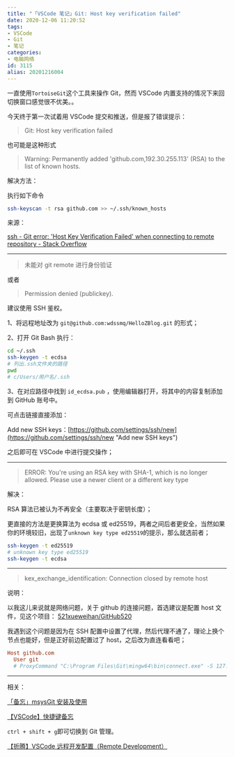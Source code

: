 ```yaml
---
title: "「VSCode 笔记」Git: Host key verification failed"
date: 2020-12-06 11:20:52
tags:
- VSCode
- Git
- 笔记
categories:
- 电脑网络
id: 3115
alias: 20201216004
---
```


一直使用`TortoiseGit`这个工具来操作 Git，然而 VSCode 内置支持的情况下来回切换窗口感觉很不优美。。

今天终于第一次试着用 VSCode 提交和推送，但是报了错误提示：

> Git: Host key verification failed

也可能是这种形式

> Warning: Permanently added 'github.com,192.30.255.113' (RSA) to the list of known hosts.

<!--more-->

解决方法：

执行如下命令

```bash
ssh-keyscan -t rsa github.com >> ~/.ssh/known_hosts
```

来源：

[ssh - Git error: 'Host Key Verification Failed' when connecting to remote repository - Stack Overflow](https://stackoverflow.com/questions/13363553 "ssh - Git error: 'Host Key Verification Failed' when connecting to remote repository - Stack Overflow")

--------------------

> 未能对 git remote 进行身份验证

或者

> Permission denied (publickey).

建议使用 SSH 鉴权。

1、将远程地址改为 `git@github.com:wdssmq/HelloZBlog.git` 的形式；

2、打开 Git Bash 执行：

```bash
cd ~/.ssh
ssh-keygen -t ecdsa
# 列出.ssh文件夹的路径
pwd
# c/Users/用户名/.ssh
```

3、在对应路径中找到 `id_ecdsa.pub` ，使用编辑器打开，将其中的内容复制添加到 GitHub 账号中。

可点击链接直接添加：

Add new SSH keys：[https://github.com/settings/ssh/new](https://github.com/settings/ssh/new "Add new SSH keys")

之后即可在 VSCode 中进行提交操作；

--------------------

> ERROR: You're using an RSA key with SHA-1, which is no longer allowed. Please use a newer client or a different key type

解决：

RSA 算法已被认为不再安全（主要取决于密钥长度）；

更直接的方法是更换算法为 ecdsa 或 ed25519，两者之间后者更安全，当然如果你的环境较旧，出现了`unknown key type ed25519`的提示，那么就选前者；

```bash
ssh-keygen -t ed25519
# unknown key type ed25519
ssh-keygen -t ecdsa
```

--------------------

> kex_exchange_identification: Connection closed by remote host

说明：

以我这儿来说就是网络问题，关于 github 的连接问题，首选建议是配置 host 文件，见这个项目： [521xueweihan/GitHub520](https://github.com/521xueweihan/GitHub520 "521xueweihan/GitHub520")

我遇到这个问题是因为在 SSH 配置中设置了代理，然后代理不通了，理论上换个节点也能好，但是正好前边配置过了 host，之后改为直连看看吧；

```ini
Host github.com
  User git
  # ProxyCommand "C:\Program Files\Git\mingw64\bin\connect.exe" -S 127.0.0.1:10808 %h %p

```

--------------------

相关：

[「备忘」msysGit 安装及使用](https://www.wdssmq.com/post/20140804123.html "「备忘」msysGit安装及使用")

[【VSCode】快捷键备忘](https://www.wdssmq.com/post/20130525410.html "【VSCode】快捷键备忘")

`ctrl + shift + g`即可切换到 Git 管理。

[【折腾】VSCode 远程开发配置（Remote Development）](https://www.wdssmq.com/post/20201120519.html "【折腾】VSCode远程开发配置（Remote Development）")

<!--3115-->
